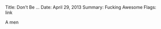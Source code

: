 Title: Don't Be ...
Date: April 29, 2013
Summary: Fucking Awesome
Flags: link

A men

<script async class="speakerdeck-embed" data-slide="68" data-id="d3f56f007adf01307e7722000a9f0395" data-ratio="1.77777777777778" src="//speakerdeck.com/assets/embed.js"></script>
